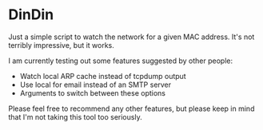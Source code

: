 # DinDin
Just a simple script to watch the network for a given MAC address. It's not terribly impressive, but it works.

I am currently testing out some features suggested by other people:
* Watch local ARP cache instead of tcpdump output
* Use local for email instead of an SMTP server
* Arguments to switch between these options

Please feel free to recommend any other features, but please keep in mind that I'm not taking this tool too seriously.
